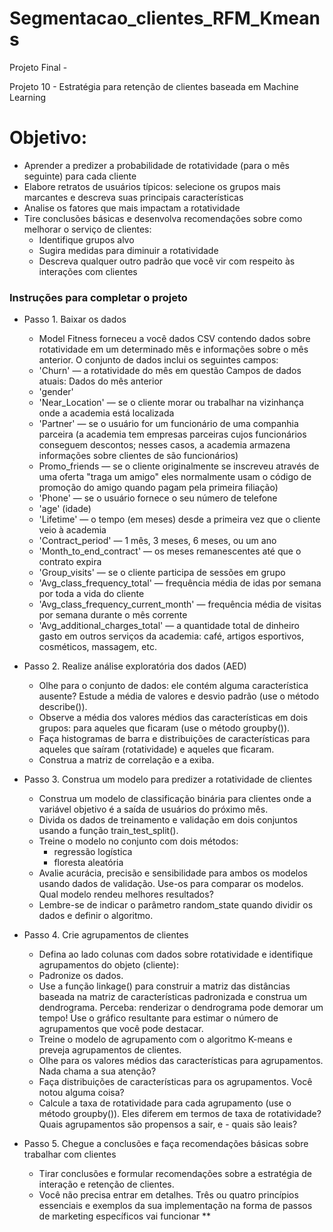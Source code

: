# Segmentacao_clientes_RFM_Kmeans
Projeto Final - 

Projeto 10 - Estratégia para retenção de clientes baseada em Machine Learning

# Objetivo:
  - Aprender a predizer a probabilidade de rotatividade (para o mês seguinte) para cada cliente
  - Elabore retratos de usuários típicos: selecione os grupos mais marcantes e descreva suas principais características
  - Analise os fatores que mais impactam a rotatividade
  - Tire conclusões básicas e desenvolva recomendações sobre como melhorar o serviço de clientes:
    - Identifique grupos alvo
    - Sugira medidas para diminuir a rotatividade
    - Descreva qualquer outro padrão que você vir com respeito às interações com clientes

### Instruções para completar o projeto
  - Passo 1. Baixar os dados
    - Model Fitness forneceu a você dados CSV contendo dados sobre rotatividade em um determinado mês e informações sobre o mês anterior. O conjunto de dados inclui os seguintes campos:
    - 'Churn' — a rotatividade do mês em questão
    Campos de dados atuais:
    Dados do mês anterior
    - 'gender'
    - 'Near_Location' — se o cliente morar ou trabalhar na vizinhança onde a academia está localizada
    - 'Partner' — se o usuário for um funcionário de uma companhia parceira (a academia tem empresas parceiras cujos funcionários conseguem descontos; nesses casos, a academia armazena informações sobre clientes de são funcionários)
    - Promo_friends — se o cliente originalmente se inscreveu através de uma oferta "traga um amigo" eles normalmente usam o código de promoção do amigo quando pagam pela primeira filiação)
    - 'Phone' — se o usuário fornece o seu número de telefone
    - 'age' (idade)
    - 'Lifetime' — o tempo (em meses) desde a primeira vez que o cliente veio à academia
    - 'Contract_period' — 1 mês, 3 meses, 6 meses, ou um ano
    - 'Month_to_end_contract' — os meses remanescentes até que o contrato expira
    - 'Group_visits' — se o cliente participa de sessões em grupo
    - 'Avg_class_frequency_total' — frequência média de idas por semana por toda a vida do cliente
    - 'Avg_class_frequency_current_month' — frequência média de visitas por semana durante o mês corrente
    - 'Avg_additional_charges_total' — a quantidade total de dinheiro gasto em outros serviços da academia: café, artigos esportivos, cosméticos, massagem, etc.

  - Passo 2. Realize análise exploratória dos dados (AED)
    - Olhe para o conjunto de dados: ele contém alguma característica ausente? Estude a média de valores e desvio padrão (use o método describe()).
    - Observe a média dos valores médios das características em dois grupos: para aqueles que ficaram (use o método groupby()).
    - Faça histogramas de barra e distribuições de características para aqueles que saíram (rotatividade) e aqueles que ficaram.
    - Construa a matriz de correlação e a exiba.
  - Passo 3. Construa um modelo para predizer a rotatividade de clientes
    - Construa um modelo de classificação binária para clientes onde a variável objetivo é a saída de usuários do próximo mês.
    - Divida os dados de treinamento e validação em dois conjuntos usando a função train_test_split().
    - Treine o modelo no conjunto com dois métodos:
      - regressão logística
      - floresta aleatória
    - Avalie acurácia, precisão e sensibilidade para ambos os modelos usando dados de validação. Use-os para comparar os modelos. Qual modelo rendeu melhores resultados?
    - Lembre-se de indicar o parâmetro random_state quando dividir os dados e definir o algoritmo.
  - Passo 4. Crie agrupamentos de clientes
    - Defina ao lado colunas com dados sobre rotatividade e identifique agrupamentos do objeto (cliente):
    - Padronize os dados.
    - Use a função linkage() para construir a matriz das distâncias baseada na matriz de características padronizada e construa um dendrograma. Perceba: renderizar o dendrograma pode demorar um tempo! Use o gráfico resultante para estimar o número de agrupamentos que você pode destacar.
    - Treine o modelo de agrupamento com o algoritmo K-means e preveja agrupamentos de clientes. 
    - Olhe para os valores médios das características para agrupamentos. Nada chama a sua atenção?
    - Faça distribuições de características para os agrupamentos. Você notou alguma coisa?
    - Calcule a taxa de rotatividade para cada agrupamento (use o método groupby()). Eles diferem em termos de taxa de rotatividade? Quais agrupamentos são propensos a sair, e     - quais são leais?
  - Passo 5. Chegue a conclusões e faça recomendações básicas sobre trabalhar com clientes
    - Tirar conclusões e formular recomendações sobre a estratégia de interação e retenção de clientes.
    - Você não precisa entrar em detalhes. Três ou quatro princípios essenciais e exemplos da sua implementação na forma de passos de marketing específicos vai funcionar
**
